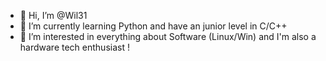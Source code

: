 - 👋 Hi, I’m @Wil31
- 🌱 I’m currently learning Python and have an junior level in C/C++
- 👀 I’m interested in everything about Software (Linux/Win) and I'm also a hardware tech enthusiast !



<!---
Wil31/Wil31 is a ✨ special ✨ repository because its `README.md` (this file) appears on your GitHub profile.
You can click the Preview link to take a look at your changes.
--->

